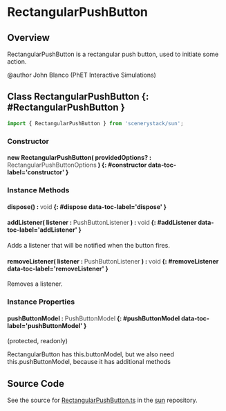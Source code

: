 # RectangularPushButton

## Overview

RectangularPushButton is a rectangular push button, used to initiate some action.

@author John Blanco (PhET Interactive Simulations)

## Class RectangularPushButton {: #RectangularPushButton }


```js
import { RectangularPushButton } from 'scenerystack/sun';
```
### Constructor

#### new RectangularPushButton( providedOptions? : <span style="font-weight: 400; opacity: 80%;">RectangularPushButtonOptions</span> ) {: #constructor data-toc-label='constructor' }

### Instance Methods

#### dispose() : <span style="font-weight: 400; opacity: 80%;">void</span> {: #dispose data-toc-label='dispose' }

#### addListener( listener : <span style="font-weight: 400; opacity: 80%;">PushButtonListener</span> ) : <span style="font-weight: 400; opacity: 80%;">void</span> {: #addListener data-toc-label='addListener' }

Adds a listener that will be notified when the button fires.

#### removeListener( listener : <span style="font-weight: 400; opacity: 80%;">PushButtonListener</span> ) : <span style="font-weight: 400; opacity: 80%;">void</span> {: #removeListener data-toc-label='removeListener' }

Removes a listener.

### Instance Properties

#### pushButtonModel : <span style="font-weight: 400; opacity: 80%;">PushButtonModel</span> {: #pushButtonModel data-toc-label='pushButtonModel' }

(protected, readonly)

RectangularButton has this.buttonModel, but we also need this.pushButtonModel, because it has additional methods



## Source Code

See the source for [RectangularPushButton.ts](https://github.com/phetsims/sun/blob/main/js/buttons/RectangularPushButton.ts) in the [sun](https://github.com/phetsims/sun) repository.
